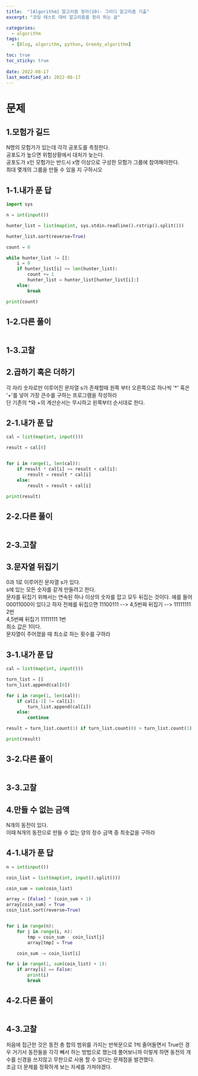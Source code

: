 ```yaml
---
title:  "[Algorithm] 알고리즘 정리(10)- 그리디 알고리즘 기출"
excerpt: "코딩 테스트 대비 알고리즘을 정리 하는 글"

categories:
  - algorithm
tags:
  - [Blog, algorithm, python, Greedy_algorithm]

toc: true
toc_sticky: true
 
date: 2022-08-17
last_modified_at: 2022-08-17
---
```


# 문제

## 1.모험가 길드
N명의 모험가가 있는데 각각 공포도를 측정한다.  
공포도가 높으면 위험상황에서 대처가 늦는다.  
공포도가 x인 모험가는 반드시 x명 이상으로 구성한 모험가 그룹에 참여해야한다.  
최대 몇개의 그룹을 만들 수 있을 지 구하시오

## 1-1.내가 푼 답

```python
import sys

n = int(input())

hunter_list = list(map(int, sys.stdin.readline().rstrip().split()))

hunter_list.sort(reverse=True)

count = 0

while hunter_list != []:
    i = 0
    if hunter_list[i] <= len(hunter_list):
        count += 1
        hunter_list = hunter_list[hunter_list[i]:]
    else:
        break

print(count)

```

## 1-2.다른 풀이

```python

```

## 1-3.고찰


## 2.곱하기 혹은 더하기
각 자리 숫자로만 이루어진 문자열 s가 존재할때 
원쪽 부터 오른쪽으로 하나씩 '*' 혹은 '+'를 넣어 가장 큰수를 구하는 프로그램을 작성하라  
단 기존의 *와 +의 계산순서는 무시하고 왼쪽부터 순서대로 한다.

## 2-1.내가 푼 답

```python
cal = list(map(int, input()))

result = cal[0]


for i in range(1, len(cal)):
    if result * cal[i] >= result + cal[i]:
        result = result * cal[i]
    else:
        result = result + cal[i]

print(result)
```
  
## 2-2.다른 풀이

```python

```

## 2-3.고찰

## 3.문자열 뒤집기
0과 1로 이루어진 문자열 s가 있다.  
s에 있는 모든 숫자를 같게 만들려고 한다.  
문자를 뒤집기 위해서는 연속된 하나 이상의 숫자를 잡고 모두 뒤집는 것이다.
예를 들어 00011000이 있다고 하자
전체를 뒤집으면 11100111 --> 4,5번쨔 뒤집기 --> 11111111 2번  
4,5번째 뒤집기 11111111 1번  
최소 값은 1이다.  
문자열이 주어졌을 때 최소로 하는 횟수를 구하라


## 3-1.내가 푼 답

```python
cal = list(map(int, input()))

turn_list = []
turn_list.append(cal[0])

for i in range(1, len(cal)):
    if cal[i-1] != cal[i]:
        turn_list.append(cal[i])
    else:
        continue

result = turn_list.count(1) if turn_list.count(0) > turn_list.count(1)  else turn_list.count(0)

print(result)
```
  
## 3-2.다른 풀이

```python

```

## 3-3.고찰

## 4.만들 수 없는 금액
N개의 동전이 있다.  
이때 N개의 동전으로 만들 수 없는 양의 정수 금액 중 최솟값을 구하라

## 4-1.내가 푼 답

```python
n = int(input())

coin_list = list(map(int, input().split()))

coin_sum = sum(coin_list)

array = [False] * (coin_sum + 1)
array[coin_sum] = True
coin_list.sort(reverse=True)


for i in range(n):
    for j in range(i, n):
        tmp = coin_sum - coin_list[j]
        array[tmp] = True

    coin_sum -= coin_list[i]

for i in range(1, sum(coin_list) + 1):
    if array[i] == False:
        print(i)
        break
```
  
## 4-2.다른 풀이

```python

```

## 4-3.고찰
처음에 접근한 것은 동전 총 합의 범위를 가지는 반복문으로 1씩 줄어들면서 True인 경우 거기서 동전들을 각각 빼서 하는 방법으로 했는데 풀어보니까 이렇게 하면 동전의 개수를 신경을 쓰지않고 무한으로 사용 할 수 있다는 문제점을 발견했다.  
조금 더 문제를 정확하게 보는 자세를 가져야겠다.  
